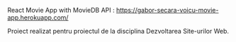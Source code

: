 React Movie App with MovieDB API : https://gabor-secara-voicu-movie-app.herokuapp.com/

Proiect realizat pentru proiectul de la disciplina Dezvoltarea Site-urilor Web.

